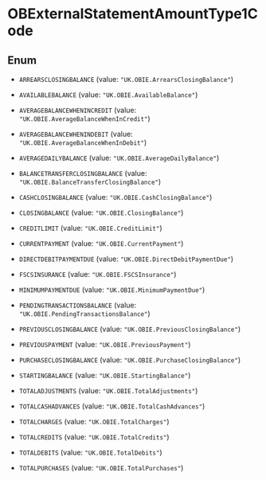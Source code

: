

# OBExternalStatementAmountType1Code

## Enum


* `ARREARSCLOSINGBALANCE` (value: `"UK.OBIE.ArrearsClosingBalance"`)

* `AVAILABLEBALANCE` (value: `"UK.OBIE.AvailableBalance"`)

* `AVERAGEBALANCEWHENINCREDIT` (value: `"UK.OBIE.AverageBalanceWhenInCredit"`)

* `AVERAGEBALANCEWHENINDEBIT` (value: `"UK.OBIE.AverageBalanceWhenInDebit"`)

* `AVERAGEDAILYBALANCE` (value: `"UK.OBIE.AverageDailyBalance"`)

* `BALANCETRANSFERCLOSINGBALANCE` (value: `"UK.OBIE.BalanceTransferClosingBalance"`)

* `CASHCLOSINGBALANCE` (value: `"UK.OBIE.CashClosingBalance"`)

* `CLOSINGBALANCE` (value: `"UK.OBIE.ClosingBalance"`)

* `CREDITLIMIT` (value: `"UK.OBIE.CreditLimit"`)

* `CURRENTPAYMENT` (value: `"UK.OBIE.CurrentPayment"`)

* `DIRECTDEBITPAYMENTDUE` (value: `"UK.OBIE.DirectDebitPaymentDue"`)

* `FSCSINSURANCE` (value: `"UK.OBIE.FSCSInsurance"`)

* `MINIMUMPAYMENTDUE` (value: `"UK.OBIE.MinimumPaymentDue"`)

* `PENDINGTRANSACTIONSBALANCE` (value: `"UK.OBIE.PendingTransactionsBalance"`)

* `PREVIOUSCLOSINGBALANCE` (value: `"UK.OBIE.PreviousClosingBalance"`)

* `PREVIOUSPAYMENT` (value: `"UK.OBIE.PreviousPayment"`)

* `PURCHASECLOSINGBALANCE` (value: `"UK.OBIE.PurchaseClosingBalance"`)

* `STARTINGBALANCE` (value: `"UK.OBIE.StartingBalance"`)

* `TOTALADJUSTMENTS` (value: `"UK.OBIE.TotalAdjustments"`)

* `TOTALCASHADVANCES` (value: `"UK.OBIE.TotalCashAdvances"`)

* `TOTALCHARGES` (value: `"UK.OBIE.TotalCharges"`)

* `TOTALCREDITS` (value: `"UK.OBIE.TotalCredits"`)

* `TOTALDEBITS` (value: `"UK.OBIE.TotalDebits"`)

* `TOTALPURCHASES` (value: `"UK.OBIE.TotalPurchases"`)



